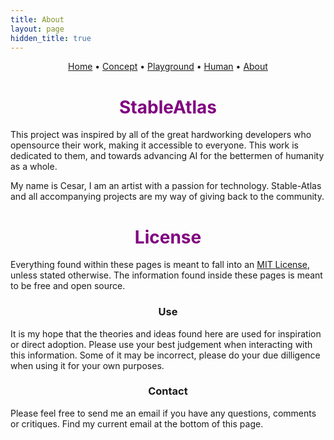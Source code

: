 ```yaml
---
title: About
layout: page
hidden_title: true
---
```


<p align="center">
  <a href="/stableatlas/">Home</a> • 
  <a href="/stableatlas/stableconcept">Concept</a> • 
  <a href="/stableatlas/stableplayground">Playground</a> • 
  <a href="/stableatlas/stablehuman">Human</a> • 
  <a href="/stableatlas/about">About</a>
</p>

<h1 style="text-align: center;">
    <a href="https://github.com/stablehuman-ai/stableatlas" style="text-decoration: none; color: purple;">
        StableAtlas
    </a>
</h1>


This project was inspired by all of the great hardworking developers who opensource their work, making it accessible to everyone. This work is dedicated to them, and towards advancing AI for the bettermen of humanity as a whole.

My name is Cesar, I am an artist with a passion for technology. Stable-Atlas and all accompanying projects are my way of giving back to the community.

<h1 style="text-align: center;">
    <a href="https://github.com/stablehuman-ai/stableatlas/blob/main/LICENSE" style="text-decoration: none; color: purple;">
        License
    </a>
</h1>

Everything found within these pages is meant to fall into an [MIT License](https://github.com/stablehuman-ai/stableatlas/blob/main/LICENSE), unless stated otherwise. The information found inside these pages is meant to be free and open source. 

<h3 style="text-align: center;">Use </h3>

It is my hope that the theories and ideas found here are used for inspiration or direct adoption.
Please use your best judgement when interacting with this information. Some of it may be incorrect, please do your due dilligence when using it for your own purposes.

<h3 style="text-align: center;">Contact </h3>

Please feel free to send me an email if you have any questions, comments or critiques. Find my current email at the bottom of this page.
